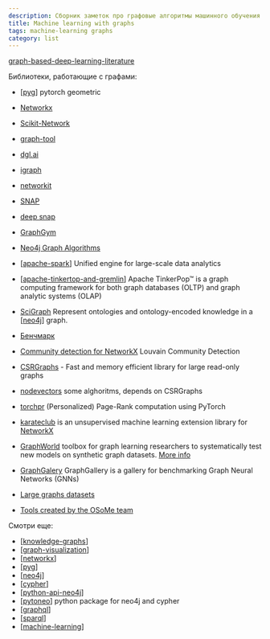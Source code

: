 ```yaml
---
description: Сборник заметок про графовые алгоритмы машинного обучения
title: Machine learning with graphs
tags: machine-learning graphs
category: list
---
```

[graph-based-deep-learning-literature](https://github.com/naganandy/graph-based-deep-learning-literature)

Библиотеки, работающие с графами:

- [[pyg]] pytorch geometric
- [Networkx](https://networkx.org/)
- [Scikit-Network](https://scikit-network.readthedocs.io/en/latest/index.html#)
- [graph-tool](https://graph-tool.skewed.de/)
- [dgl.ai](https://www.dgl.ai/)
- [igraph](https://igraph.org/)
- [networkit](https://networkit.github.io/)
- [SNAP](https://snap.stanford.edu/snap/)
- [deep snap](https://snap.stanford.edu/deepsnap/)
- [GraphGym](https://github.com/snap-stanford/GraphGym)
- [Neo4j Graph Algorithms](https://neo4j.com/developer/graph-data-science/graph-algorithms/)
- [[apache-spark]] Unified engine for large-scale data analytics
- [[apache-tinkertop-and-gremlin]] Apache TinkerPop™ is a graph computing framework for both graph databases (OLTP) and graph analytic systems (OLAP)
- [SciGraph](https://github.com/SciGraph/SciGraph) Represent ontologies and ontology-encoded knowledge in a [[neo4j]] graph.

- [Бенчмарк](https://www.timlrx.com/blog/benchmark-of-popular-graph-network-packages-v2)
- [Community detection for NetworkX](https://python-louvain.readthedocs.io/en/latest/index.html) Louvain Community Detection
- [CSRGraphs](https://github.com/VHRanger/CSRGraph) - Fast and memory efficient library for large read-only graphs
- [nodevectors](https://github.com/VHRanger/nodevectors) some alghoritms, depends on CSRGraphs
- [torchpr](https://github.com/mberr/torch-ppr) (Personalized) Page-Rank computation using PyTorch
- [karateclub](https://github.com/benedekrozemberczki/KarateClub) is an unsupervised machine learning extension library for [NetworkX](https://networkx.org/)
- [GraphWorld](https://github.com/google-research/graphworld) toolbox for graph learning researchers to systematically test new models on synthetic graph datasets. [More info](https://ai.googleblog.com/2022/05/graphworld-advances-in-graph.html)
- [GraphGalery](https://github.com/EdisonLeeeee/GraphGallery) GraphGallery is a gallery for benchmarking Graph Neural Networks (GNNs)
- [Large graphs datasets](https://law.di.unimi.it/datasets.php)

- [Tools created by the OSoMe team](https://osome.iu.edu/tools)

Смотри еще:

- [[knowledge-graphs]]
- [[graph-visualization]]
- [[networkx]]
- [[pyg]]
- [[neo4j]]
- [[cypher]]
- [[python-api-neo4j]]
- [[pytoneo]] python package for neo4j and cypher
- [[graphql]]
- [[sparql]]
- [[machine-learning]]

[//begin]: # "Autogenerated link references for markdown compatibility"
[pyg]: ../notes/pyg "Pthorch geometric"
[apache-spark]: ../notes/apache-spark "Unified engine for large-scale data analytics"
[apache-tinkertop-and-gremlin]: ../notes/apache-tinkertop-and-gremlin "Apache TinkerPop and Gremlin"
[neo4j]: ../notes/neo4j "Neo4j graph data base"
[machine-learning]: machine-learning "Алгоритмы машинного обучения"
[graph-visualization]: ../notes/graph-visualization "Graph visualization"
[networkx]: ../notes/networkx "Networkx"
[knowledge-graphs]: knowledge-graphs "Knowledge graphs"
[cypher]: ../notes/cypher "Cypher query language"
[python-api-neo4j]: ../notes/python-api-neo4j "Python api for neo4j"
[pytoneo]: ../notes/pytoneo "pytoneo client library and toolkit for working with neo4j"
[graphql]: ../notes/graphql "Язфк и система организации АПИ GraphQL"
[sparql]: ../notes/sparql "SPARQL"
[//end]: # "Autogenerated link references"
[//begin]: # "Autogenerated link references for markdown compatibility"
[pyg]: ../notes/pyg "Pytorch geometric"
[apache-spark]: ../notes/apache-spark "Unified engine for large-scale data analytics"
[apache-tinkertop-and-gremlin]: ../notes/apache-tinkertop-and-gremlin "Apache TinkerPop and Gremlin"
[neo4j]: ../notes/neo4j "Neo4j graph data base"
[knowledge-graphs]: knowledge-graphs "Knowledge graphs"
[graph-visualization]: ../notes/graph-visualization "Graph visualization"
[networkx]: ../notes/networkx "Networkx"
[pyg]: ../notes/pyg "Pytorch geometric"
[neo4j]: ../notes/neo4j "Neo4j graph data base"
[cypher]: ../notes/cypher "Cypher query language"
[python-api-neo4j]: ../notes/python-api-neo4j "Python api for neo4j"
[pytoneo]: ../notes/pytoneo "pytoneo client library and toolkit for working with neo4j"
[graphql]: ../notes/graphql "Язфк и система организации АПИ GraphQL"
[sparql]: ../notes/sparql "SPARQL"
[machine-learning]: machine-learning "Алгоритмы машинного обучения"
[//end]: # "Autogenerated link references"
